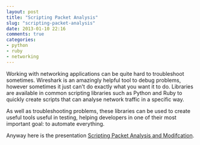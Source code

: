 ```yaml
---
layout: post
title: "Scripting Packet Analysis"
slug: "scripting-packet-analysis"
date: 2013-01-10 22:16
comments: true
categories:
- python
- ruby
- networking
---
```


Working with networking applications can be quite hard to troubleshoot sometimes. Wireshark is an amazingly helpful tool to debug problems, however sometimes it just can't do exactly what you want it to do. Libraries are available in common scripting libraries such as Python and Ruby to quickly create scripts that can analyse network traffic in a specific way.

<!-- more -->

As well as troubleshooting problems, these libraries can be used to create useful tools useful in testing, helping developers in one of their most important goal: to automate everything.

Anyway here is the presentation [Scripting Packet Analysis and Modifcation](http://www.thomaswhitton.com/scripting-packet-anaylsis-presentation).
